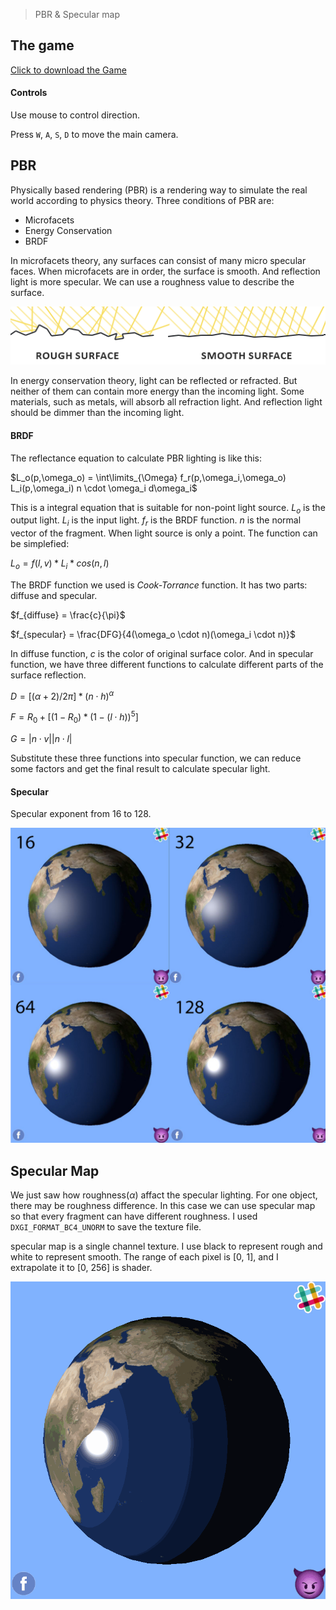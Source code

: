 > PBR & Specular map

## The game
[Click to download the Game](/assets/GA10_Zhitao.zip)

#### Controls

Use mouse to control direction.

Press `W`, `A`, `S`, `D` to move the main camera. 

## PBR

Physically based rendering (PBR) is a rendering way to simulate the real world according to physics theory. Three conditions of PBR are:
* Microfacets
* Energy Conservation
* BRDF
 
In microfacets theory, any surfaces can consist of many micro specular faces. When microfacets are in order, the surface is smooth. And reflection light is more specular. We can use a roughness value to describe the surface.

![](/img/in-post/write-up-gra-13/1.png)

In energy conservation theory, light can be reflected or refracted. But neither of them can contain more energy than the incoming light. Some materials, such as metals, will absorb all refraction light. And reflection light should be dimmer than the incoming light.

#### BRDF

The reflectance equation to calculate PBR lighting is like this: 

$L_o(p,\omega_o) = \int\limits_{\Omega} f_r(p,\omega_i,\omega_o) L_i(p,\omega_i) n \cdot \omega_i  d\omega_i$

This is a integral equation that is suitable for non-point light source. $L_o$ is the output light. $L_i$ is the input light. $f_r$ is the BRDF function. $n$ is the normal vector of the fragment. When light source is only a point. The function can be simplefied:

$L_o = f(l,v) * L_i * cos(n,l)$

The BRDF function we used is *Cook-Torrance* function. It has two parts: diffuse and specular.

$f_{diffuse} = \frac{c}{\pi}$

$f_{specular} = \frac{DFG}{4(\omega_o \cdot n)(\omega_i \cdot n)}$

In diffuse function, $c$ is the color of original surface color. And in specular function, we have three different functions to calculate different parts of the surface reflection.

$D = [(α + 2) / 2\pi] * (n⋅h)^α$

$F = R_0 + [(1 - R_0) * (1 - (l⋅h))^5]$

$G = |n\cdot v||n\cdot l|$

Substitute these three functions into specular function, we can reduce some factors and get the final result to calculate specular light.

#### Specular

Specular exponent from 16 to 128.

![](/img/in-post/write-up-gra-13/10.jpg)

## Specular Map

We just saw how roughness($α$) affact the specular lighting. For one object, there may be roughness difference. In this case we can use specular map so that every fragment can have different roughness. I used `DXGI_FORMAT_BC4_UNORM` to save the texture file.

specular map is a single channel texture. I use black to represent rough and white to represent smooth. The range of each pixel is [0, 1], and I extrapolate it to [0, 256] is shader.

![](/img/in-post/write-up-gra-13/4.gif)
